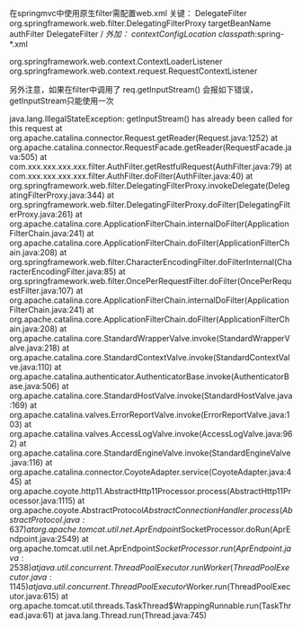 在springmvc中使用原生filter需配置web.xml
关键：
<filter>
    <filter-name>DelegateFilter</filter-name>
    <filter-class>org.springframework.web.filter.DelegatingFilterProxy</filter-class>
    <init-param>
        <param-name>targetBeanName</param-name>
        <!-- 此处填写filter name -->
        <param-value>authFilter</param-value>
    </init-param>
</filter>
<filter-mapping>
    <filter-name>DelegateFilter</filter-name>
    <url-pattern>/*</url-pattern>
</filter-mapping>
外加：
<context-param>
    <param-name>contextConfigLocation</param-name>
    <param-value>classpath*:spring-*.xml</param-value>
</context-param>

<listener>
    <listener-class>org.springframework.web.context.ContextLoaderListener</listener-class>
</listener>

<listener>
    <listener-class>org.springframework.web.context.request.RequestContextListener</listener-class>
</listener>

另外注意，如果在filter中调用了
req.getInputStream()
会报如下错误，getInputStream只能使用一次

java.lang.IllegalStateException: getInputStream() has already been called for this request
	at org.apache.catalina.connector.Request.getReader(Request.java:1252)
	at org.apache.catalina.connector.RequestFacade.getReader(RequestFacade.java:505)
	at com.xxx.xxx.xxx.xxx.filter.AuthFilter.getRestfulRequest(AuthFilter.java:79)
	at com.xxx.xxx.xxx.xxx.filter.AuthFilter.doFilter(AuthFilter.java:40)
	at org.springframework.web.filter.DelegatingFilterProxy.invokeDelegate(DelegatingFilterProxy.java:344)
	at org.springframework.web.filter.DelegatingFilterProxy.doFilter(DelegatingFilterProxy.java:261)
	at org.apache.catalina.core.ApplicationFilterChain.internalDoFilter(ApplicationFilterChain.java:241)
	at org.apache.catalina.core.ApplicationFilterChain.doFilter(ApplicationFilterChain.java:208)
	at org.springframework.web.filter.CharacterEncodingFilter.doFilterInternal(CharacterEncodingFilter.java:85)
	at org.springframework.web.filter.OncePerRequestFilter.doFilter(OncePerRequestFilter.java:107)
	at org.apache.catalina.core.ApplicationFilterChain.internalDoFilter(ApplicationFilterChain.java:241)
	at org.apache.catalina.core.ApplicationFilterChain.doFilter(ApplicationFilterChain.java:208)
	at org.apache.catalina.core.StandardWrapperValve.invoke(StandardWrapperValve.java:218)
	at org.apache.catalina.core.StandardContextValve.invoke(StandardContextValve.java:110)
	at org.apache.catalina.authenticator.AuthenticatorBase.invoke(AuthenticatorBase.java:506)
	at org.apache.catalina.core.StandardHostValve.invoke(StandardHostValve.java:169)
	at org.apache.catalina.valves.ErrorReportValve.invoke(ErrorReportValve.java:103)
	at org.apache.catalina.valves.AccessLogValve.invoke(AccessLogValve.java:962)
	at org.apache.catalina.core.StandardEngineValve.invoke(StandardEngineValve.java:116)
	at org.apache.catalina.connector.CoyoteAdapter.service(CoyoteAdapter.java:445)
	at org.apache.coyote.http11.AbstractHttp11Processor.process(AbstractHttp11Processor.java:1115)
	at org.apache.coyote.AbstractProtocol$AbstractConnectionHandler.process(AbstractProtocol.java:637)
	at org.apache.tomcat.util.net.AprEndpoint$SocketProcessor.doRun(AprEndpoint.java:2549)
	at org.apache.tomcat.util.net.AprEndpoint$SocketProcessor.run(AprEndpoint.java:2538)
	at java.util.concurrent.ThreadPoolExecutor.runWorker(ThreadPoolExecutor.java:1145)
	at java.util.concurrent.ThreadPoolExecutor$Worker.run(ThreadPoolExecutor.java:615)
	at org.apache.tomcat.util.threads.TaskThread$WrappingRunnable.run(TaskThread.java:61)
	at java.lang.Thread.run(Thread.java:745)